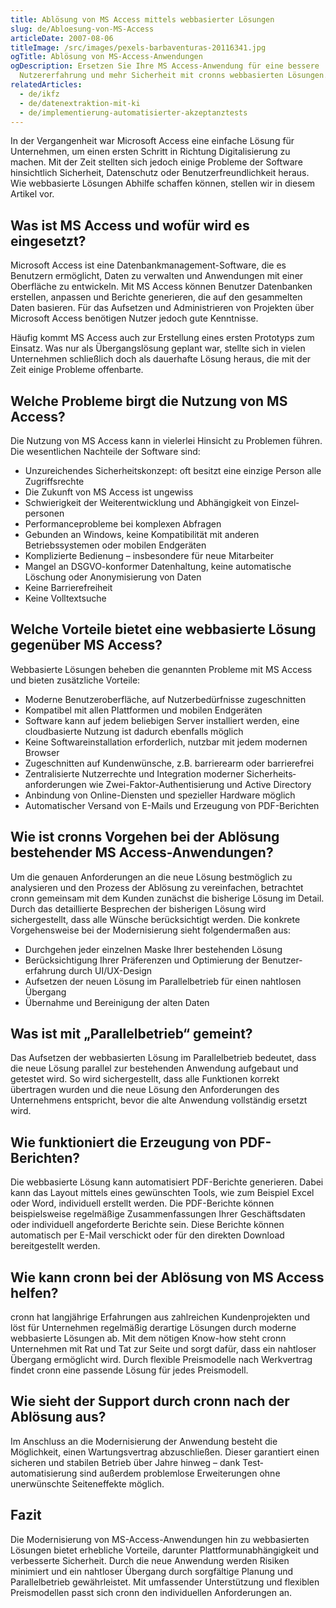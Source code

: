 ```yaml
---
title: Ablösung von MS Access mittels webbasierter Lösungen
slug: de/Abloesung-von-MS-Access
articleDate: 2007-08-06
titleImage: /src/images/pexels-barbaventuras-20116341.jpg
ogTitle: Ablösung von MS-Access-Anwendungen
ogDescription: Ersetzen Sie Ihre MS Access-Anwendung für eine bessere
  Nutzererfahrung und mehr Sicherheit mit cronns webbasierten Lösungen.
relatedArticles:
  - de/ikfz
  - de/datenextraktion-mit-ki
  - de/implementierung-automatisierter-akzeptanztests
---
```

In der Vergangenheit war Microsoft Access eine einfache Lösung für Unternehmen, um einen ersten Schritt in Richtung Digitalisierung zu machen. Mit der Zeit stellten sich jedoch einige Probleme der Software hinsichtlich Sicherheit, Datenschutz oder Benutzerfreundlichkeit heraus. Wie webbasierte Lösungen Abhilfe schaffen können, stellen wir in diesem Artikel vor.

## Was ist MS Access und wofür wird es eingesetzt?

Microsoft Access ist eine Datenbank­management-Software, die es Benutzern ermöglicht, Daten zu verwalten und Anwendungen mit einer Oberfläche zu entwickeln. Mit MS Access können Benutzer Datenbanken erstellen, anpassen und Berichte generieren, die auf den gesammelten Daten basieren. Für das Aufsetzen und Administrieren von Projekten über Microsoft Access benötigen Nutzer jedoch gute Kenntnisse.

Häufig kommt MS Access auch zur Erstellung eines ersten Prototyps zum Einsatz. Was nur als Übergangslösung geplant war, stellte sich in vielen Unternehmen schließlich doch als dauerhafte Lösung heraus, die mit der Zeit einige Probleme offenbarte.

## Welche Probleme birgt die Nutzung von MS Access?

Die Nutzung von MS Access kann in vielerlei Hinsicht zu Problemen führen. Die wesentlichen Nachteile der Software sind:

* Unzureichendes Sicherheitskonzept: oft besitzt eine einzige Person alle Zugriffs­rechte
* Die Zukunft von MS Access ist ungewiss
* Schwierigkeit der Weiter­entwicklung und Abhängigkeit von Einzel­personen
* Performance­probleme bei komplexen Abfragen
* Gebunden an Windows, keine Kompatibilität mit anderen Betriebssystemen oder mobilen Endgeräten
* Komplizierte Bedienung – insbesondere für neue Mitarbeiter
* Mangel an DSGVO-konformer Datenhaltung, keine automatische Löschung oder Anonymisierung von Daten
* Keine Barrierefreiheit
* Keine Volltextsuche

## Welche Vorteile bietet eine webbasierte Lösung gegenüber MS Access?

Webbasierte Lösungen beheben die genannten Probleme mit MS Access und bieten zusätzliche Vorteile:

* Moderne Benutzer­oberfläche, auf Nutzer­bedürfnisse zugeschnitten
* Kompatibel mit allen Plattformen und mobilen Endgeräten
* Software kann auf jedem beliebigen Server installiert werden, eine cloudbasierte Nutzung ist dadurch ebenfalls möglich
* Keine Software­installation erforderlich, nutzbar mit jedem modernen Browser
* Zugeschnitten auf Kundenwünsche, z.B. barrierearm oder barrierefrei
* Zentralisierte Nutzer­rechte und Integration moderner Sicherheits­anforderungen wie Zwei-Faktor-Authentisierung und Active Directory
* Anbindung von Online-Diensten und spezieller Hardware möglich
* Automatischer Versand von E-Mails und Erzeugung von PDF-Berichten

## Wie ist cronns Vorgehen bei der Ablösung bestehender MS Access-Anwendungen?

Um die genauen Anforderungen an die neue Lösung bestmöglich zu analysieren und den Prozess der Ablösung zu vereinfachen, betrachtet cronn gemeinsam mit dem Kunden zunächst die bisherige Lösung im Detail. Durch das detaillierte Besprechen der bisherigen Lösung wird sichergestellt, dass alle Wünsche berücksichtigt werden. Die konkrete Vorgehensweise bei der Modernisierung sieht folgendermaßen aus:

* Durchgehen jeder einzelnen Maske Ihrer bestehenden Lösung
* Berücksichtigung Ihrer Präferenzen und Optimierung der Benutzer­erfahrung durch UI/UX-Design
* Aufsetzen der neuen Lösung im Parallelbetrieb für einen nahtlosen Übergang
* Übernahme und Bereinigung der alten Daten

## Was ist mit „Parallelbetrieb“ gemeint?

Das Aufsetzen der webbasierten Lösung im Parallelbetrieb bedeutet, dass die neue Lösung parallel zur bestehenden Anwendung aufgebaut und getestet wird. So wird sichergestellt, dass alle Funktionen korrekt übertragen wurden und die neue Lösung den Anforderungen des Unternehmens entspricht, bevor die alte Anwendung vollständig ersetzt wird.

## Wie funktioniert die Erzeugung von PDF-Berichten?

Die webbasierte Lösung kann automatisiert PDF-Berichte generieren. Dabei kann das Layout mittels eines gewünschten Tools, wie zum Beispiel Excel oder Word, individuell erstellt werden. Die PDF-Berichte können beispielsweise regelmäßige Zusammen­fassungen Ihrer Geschäfts­daten oder individuell angeforderte Berichte sein. Diese Berichte können automatisch per E-Mail verschickt oder für den direkten Download bereitgestellt werden.

## Wie kann cronn bei der Ablösung von MS Access helfen?

cronn hat langjährige Erfahrungen aus zahlreichen Kundenprojekten und löst für Unternehmen regelmäßig derartige Lösungen durch moderne webbasierte Lösungen ab. Mit dem nötigen Know-how steht cronn Unternehmen mit Rat und Tat zur Seite und sorgt dafür, dass ein nahtloser Übergang ermöglicht wird. Durch flexible Preismodelle nach Werkvertrag findet cronn eine passende Lösung für jedes Preismodell.

## Wie sieht der Support durch cronn nach der Ablösung aus?

Im Anschluss an die Modernisierung der Anwendung besteht die Möglichkeit, einen Wartungs­vertrag abzuschließen. Dieser garantiert einen sicheren und stabilen Betrieb über Jahre hinweg – dank Test­automatisierung sind außerdem problemlose Erweiterungen ohne unerwünschte Seiten­effekte möglich.

## Fazit

Die Modernisierung von MS-Access-Anwendungen hin zu webbasierten Lösungen bietet erhebliche Vorteile, darunter Plattform­unabhängigkeit und verbesserte Sicherheit. Durch die neue Anwendung werden Risiken minimiert und ein nahtloser Übergang durch sorgfältige Planung und Parallel­betrieb gewährleistet. Mit umfassender Unterstützung und flexiblen Preismodellen passt sich cronn den individuellen Anforderungen an.
